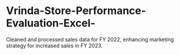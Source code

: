 # Vrinda-Store-Performance-Evaluation-Excel-
Cleaned and processed sales data for FY 2022, enhancing marketing strategy for increased sales in FY 2023. 
